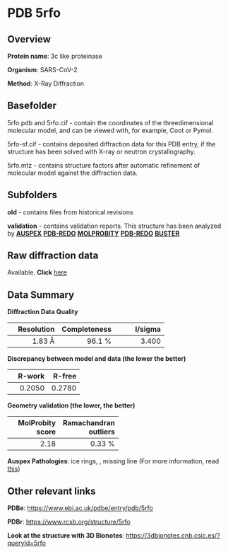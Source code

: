 # PDB 5rfo

## Overview

**Protein name**: 3c like proteinase

**Organism**: SARS-CoV-2

**Method**: X-Ray Diffraction

## Basefolder

5rfo.pdb and 5rfo.cif - contain the coordinates of the threedimensional molecular model, and can be viewed with, for example, Coot or Pymol.

5rfo-sf.cif - contains deposited diffraction data for this PDB entry, if the structure has been solved with X-ray or neutron crystallography.

5rfo.mtz - contains structure factors after automatic refinement of molecular model against the diffraction data.

## Subfolders



**old** - contains files from historical revisions

**validation** - contains validation reports. This structure has been analyzed by [**AUSPEX**](https://github.com/thorn-lab/coronavirus_structural_task_force/tree/master/pdb/3c_like_proteinase/SARS-CoV-2/5rfo/validation/auspex) [**PDB-REDO**](https://github.com/thorn-lab/coronavirus_structural_task_force/tree/master/pdb/3c_like_proteinase/SARS-CoV-2/5rfo/validation/pdb-redo) [**MOLPROBITY**](https://github.com/thorn-lab/coronavirus_structural_task_force/tree/master/pdb/3c_like_proteinase/SARS-CoV-2/5rfo/validation/molprobity) [**PDB-REDO**](https://github.com/thorn-lab/coronavirus_structural_task_force/blob/master/pdb/3c_like_proteinase/SARS-CoV-2/5rfo/validation/Xtriage_output.log) [**BUSTER**](https://www.globalphasing.com/buster/wiki/index.cgi?Covid19Pdb5RFO)

## Raw diffraction data

Available. **Click** [here](https://zenodo.org/record/3731495) 

## Data Summary
**Diffraction Data Quality**

|   | Resolution | Completeness| I/sigma |
|---|-------------:|----------------:|--------------:|
|   |1.83 Å|96.1  %|<img width=50/>3.400|

**Discrepancy between model and data (the lower the better)**

|   | **R-work**| **R-free**   
|---|-------------:|----------------:|           
||  0.2050|  0.2780|

**Geometry validation (the lower, the better)**

|   |**MolProbity<br>score**| **Ramachandran<br>outliers** 
|---|-------------:|----------------:|
||  2.18|  0.33 %|

**Auspex Pathologies**: ice rings, , missing line (For more information, read [this](https://github.com/thorn-lab/coronavirus_structural_task_force/blob/master/pdb/3c_like_proteinase/SARS-CoV-2/5rfo/validation/auspex/5rfo_auspex_comments.txt))

 



## Other relevant links 
**PDBe**:  https://www.ebi.ac.uk/pdbe/entry/pdb/5rfo
 
**PDBr**: https://www.rcsb.org/structure/5rfo 

**Look at the structure with 3D Bionotes**: https://3dbionotes.cnb.csic.es/?queryId=5rfo

